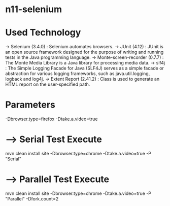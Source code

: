 # n11-selenium

# Used Technology

-> Selenium (3.4.0) : Selenium automates browsers.
-> JUnit (4.12) : JUnit is an open source framework designed for the purpose of writing and running tests in the Java programming language. 
-> Monte-screen-recorder (0.7.7) : The Monte Media Library is a Java library for processing media data.
-> slf4j : The Simple Logging Facade for Java (SLF4J) serves as a simple facade or abstraction for various logging frameworks, such as java.util.logging, logback and log4j.
-> Extent Report (2.41.2) : Class is used to generate an HTML report on the user-specified path.
  
# Parameters

-Dbrowser.type=firefox
-Dtake.a.video=true

# --> Serial Test Execute 

mvn clean install site -Dbrowser.type=chrome -Dtake.a.video=true -P "Serial"

# --> Parallel Test Execute 

mvn clean install site -Dbrowser.type=chrome -Dtake.a.video=true -P "Parallel" -Dfork.count=2

